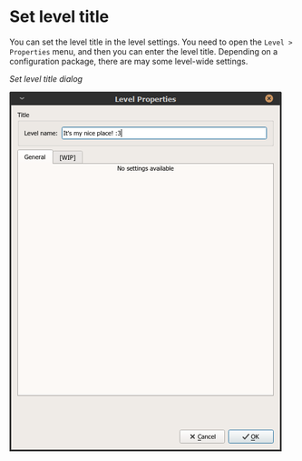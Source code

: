 # Set level title

You can set the level title in the level settings. You need to open the `Level > Properties` menu, and then you can enter the level title. Depending on a configuration package, there are may some level-wide settings.

_Set level title dialog_

![005_levelEditingSpace](screenshots/LevelEditing/Menu_Level_title.png)
